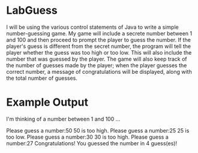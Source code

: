 # LabGuess
I will be using the various control statements of Java to write a simple number-guessing game. 
My game will include a secrete number between 1 and 100 and then proceed to prompt the player to guess the number.
If the player's guess is different from the secret number, the program will tell the player whether the guess was too high or too low. 
This will also include the number that was guessed by the player.
The game will also keep track of the number of guesses made by the player; 
when the player guesses the correct number, a message of congratulations will be displayed, along with the total number of guesses.
# Example Output
I'm thinking of a number between 1 and 100 ...

Please guess a number:50
50 is too high.
Please guess a number:25
25 is too low.
Please guess a number:30
30 is too high.
Please guess a number:27
Congratulations! You guessed the number in 4 guess(es)!
